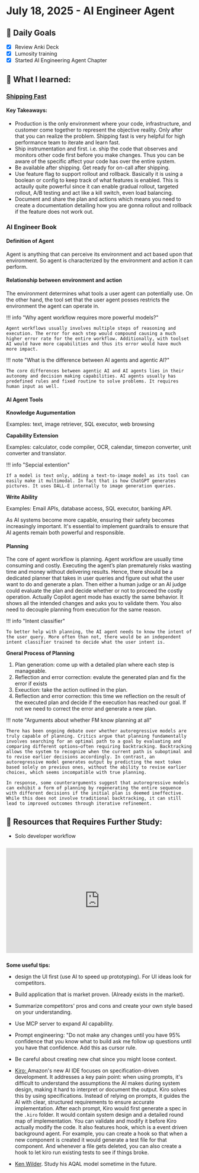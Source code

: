 # July 18, 2025 - AI Engineer Agent

## 🎯 Daily Goals

- [x] Review Anki Deck
- [x] Lumosity training
- [x] Started AI Engineering Agent Chapter

## 📝 What I learned:

### [Shipping Fast](https://www.intercom.com/blog/ship-fast-safe-learn-from-production/)

#### Key Takeaways:

- Production is the only environment where your code, infrastructure, and customer come together to represent the objective reality. Only after that you can realize the problem. Shipping fast is very helpful for high performance team to iterate and learn fast.
- Ship instrumentation and first. i.e. ship the code that observes and monitors other code first before you make changes. Thus you can be aware of the specific affect your code has over the entire system.
- Be available after shipping. Get ready for on-call after shipping.
- Use feature flag to support rollout and rollback. Basically it is using a boolean or config to keep track of what features is enabled. This is actaully quite powerful since it can enable gradual rollout, targeted rollout, A/B testing and act like a kill switch, even load balancing.
- Document and share the plan and actions which means you need to create a documentation detailing how you are gonna rollout and rollback if the feature does not work out.



### AI Engineer Book

#### Definition of Agent

Agent is anything that can perceive its environment and act based upon that environment. So agent is characterized by the environment and action it can perform. 

#### Relationship between environment and action

The environment determines what tools a user agent can potentially use. On the other hand, the tool set that the user agent posses restricts the environment the agent can operate in.

!!! info "Why agent workflow requires more powerful models?"

    Agent workflows usually involves multiple steps of reasoning and execution. The error for each step would compound causing a much higher error rate for the entire workflow. Additionally, with toolset AI would have more capabilities and thus its error would have much more impact.

!!! note "What is the difference between AI agents and agentic AI?"

    The core differences between agentic AI and AI agents lies in their autonomy and decision making capabilities. AI agents usually has predefined rules and fixed routine to solve problems. It requires human input as well.

#### AI Agent Tools

**Knowledge Augumentation** 

Examples: text, image retriever, SQL executor, web browsing

**Capability Extension**

Examples: calculator, code compiler, OCR, calendar, timezon converter, unit converter and translator.

!!! info "Sepcial extention"

    If a model is text only, adding a text-to-image model as its tool can easily make it multimodal. In fact that is how ChatGPT generates pictures. It uses DALL-E internally to image generation queries.

**Write Ability**

Examples: Email APIs, database access, SQL executor, banking API. 

As AI systems become more capable, ensuring their safety becomes increasingly important. It's essential to implement guardrails to ensure that AI agents remain both powerful and responsible.

#### Planning

The core of agent workflow is planning. Agent workflow are usually time consuming and costly. Executing the agent’s plan prematurely risks wasting time and money without delivering results. Hence, there should be a dedicated planner that takes in user queries and figure out what the user want to do and generate a plan. Then either a human judge or an AI judge could evaluate the plan and decide whether or not to proceed the costly operation. Actually Copilot agent mode has exactly the same behavior. It shows all the intended changes and asks you to validate them. You also need to decouple planning from execution for the same reason. 

!!! info "Intent classifier"

    To better help with planning, the AI agent needs to know the intent of the user query. More often than not, there would be an independent intent classifier trained to decide what the user intent is. 


**Gneral Process of Planning**

1. Plan generation: come up with a detailed plan where each step is manageable.
2. Reflection and error correction: evalute the generated plan and fix the error if exists
3. Exeuction: take the action outlined in the plan.
4. Reflection and error correction: this time we reflection on the result of the executed plan and decide if the execution has reached our goal. If not we need to correct the error and generate a new plan.

!!! note "Arguments about whether FM know planning at all"

    There has been ongoing debate over whether autoregressive models are truly capable of planning. Critics argue that planning fundamentally involves searching for an optimal path to a goal by evaluating and comparing different options—often requiring backtracking. Backtracking allows the system to recognize when the current path is suboptimal and to revise earlier decisions accordingly. In contrast, an autoregressive model generates output by predicting the next token based solely on previous ones, without the ability to revise earlier choices, which seems incompatible with true planning.

    In response, some counterarguments suggest that autoregressive models can exhibit a form of planning by regenerating the entire sequence with different decisions if the initial plan is deemed ineffective. While this does not involve traditional backtracking, it can still lead to improved outcomes through iterative refinement.


## 🚀 Resources that Requires Further Study:

- Solo developer workflow

<div style="position: relative; padding-bottom: 56.25%; height: 0; overflow: hidden; max-width: 100%; margin: 1.5rem 0;">
    <iframe src="https://www.youtube.com/embed/LvsgCdWss4I" 
            style="position: absolute; top: 0; left: 0; width: 100%; height: 100%; border: none;" 
            allowfullscreen>
    </iframe>
</div>

**Some useful tips:** 

- design the UI first (use AI to speed up prototyping). For UI ideas look for competitors. 
- Build application that is market proven. (Already exists in the market). 
- Summarize competitors' pros and cons and create your own style based on your understanding. 
- Use MCP server to expand AI capability.
- Prompt engineering: "Do not make any changes until you have 95% confidence that you know what to build ask me follow up questions until you have that confidence. Add this as cursor rule.
- Be careful about creating new chat since you might loose context.

- [Kiro: ](https://kiro.dev/blog/introducing-kiro/) Amazon's new AI IDE focuses on specification-driven development. It addresses a key pain point: when using prompts, it's difficult to understand the assumptions the AI makes during system design, making it hard to interpret or document the output. Kiro solves this by using specifications. Instead of relying on prompts, it guides the AI with clear, structured requirements to ensure accurate implementation. After each prompt, Kiro would first generate a spec in the `.kiro` folder. It would contain system design and a detailed round map of implementation. You can validate and modify it before Kiro actually modify the code. It also features hook, which is a event driven background agent. For example, you can create a hook so that when a new component is created it would generate a test file for that component. And whenever a file gets deleted, you can also create a hook to let kiro run existing tests to see if things broke.

- [Ken Wilder](https://shanefenwick.medium.com/on-ken-wilber-and-integral-theory-bdcc6787acd3). Study his AQAL model sometime in the future.
